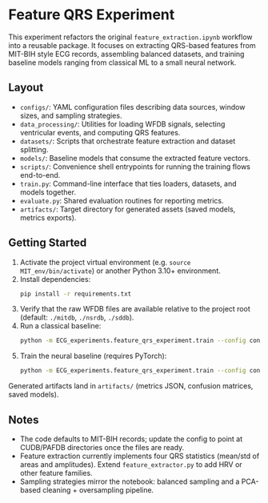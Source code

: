# Feature QRS Experiment

This experiment refactors the original `feature_extraction.ipynb` workflow into a reusable package. It focuses on
extracting QRS-based features from MIT-BIH style ECG records, assembling balanced datasets, and training baseline
models ranging from classical ML to a small neural network.

## Layout

- `configs/`: YAML configuration files describing data sources, window sizes, and sampling strategies.
- `data_processing/`: Utilities for loading WFDB signals, selecting ventricular events, and computing QRS features.
- `datasets/`: Scripts that orchestrate feature extraction and dataset splitting.
- `models/`: Baseline models that consume the extracted feature vectors.
- `scripts/`: Convenience shell entrypoints for running the training flows end-to-end.
- `train.py`: Command-line interface that ties loaders, datasets, and models together.
- `evaluate.py`: Shared evaluation routines for reporting metrics.
- `artifacts/`: Target directory for generated assets (saved models, metrics exports).

## Getting Started

1. Activate the project virtual environment (e.g. `source MIT_env/bin/activate`) or another Python 3.10+ environment.
2. Install dependencies:
   ```bash
   pip install -r requirements.txt
   ```
3. Verify that the raw WFDB files are available relative to the project root (default: `./mitdb`, `./nsrdb`, `./sddb`).
4. Run a classical baseline:
   ```bash
   python -m ECG_experiments.feature_qrs_experiment.train --config configs/default.yaml --model logistic_regression
   ```
5. Train the neural baseline (requires PyTorch):
   ```bash
   python -m ECG_experiments.feature_qrs_experiment.train --config configs/default.yaml --model simple_fnn
   ```

Generated artifacts land in `artifacts/` (metrics JSON, confusion matrices, saved models).

## Notes

- The code defaults to MIT-BIH records; update the config to point at CUDB/PAFDB directories once the files are ready.
- Feature extraction currently implements four QRS statistics (mean/std of areas and amplitudes). Extend
  `feature_extractor.py` to add HRV or other feature families.
- Sampling strategies mirror the notebook: balanced sampling and a PCA-based cleaning + oversampling pipeline.
